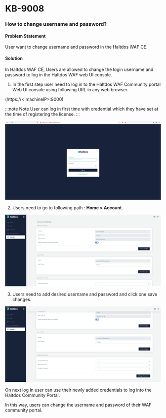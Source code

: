 # KB-9008

### **How to change username and password?**

#### **Problem Statement**

User want to change username and password in the Haltdos WAF CE.

#### **Solution**

In Haltdos WAF CE, Users are allowed to change the login username and password to log in the Haltdos WAF web UI console.

1. In the first step user need to log in to the Haltdos WAF Community portal Web UI console using following URL in any web browser.

(https://<'machineIP>:9000)

:::note Note
User can log in first time with credential which they have set at the time of registering the license.
:::

![](/img/ce-waf/kb/login.png)

2. Users need to go to following path : **Home > Account**.

![Redirection Rule](/img/ce-waf/kb/acc_set.png)

3. Users need to add desired username and password and click one save changes.

![Redirection Rule](/img/ce-waf/kb/acc_set1.png)

On next log in user can use their newly added credentials to log into the Haltdos Community Portal.

In this way, users can change the username and password of their WAF community portal.


